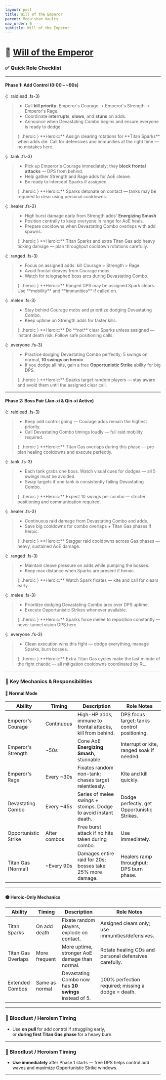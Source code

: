 ```yaml
---
layout: post
title: Will of the Emperor
parent: Mogu'shan Vaults
nav_order: 6
subtitle: Will of the Emperor
---
```


# 👑 [Will of the Emperor](https://www.wowhead.com/mop-classic/npc=60701/will-of-the-emperor)

### ✅ Quick Role Checklist

---

#### **Phase 1: Add Control (0:00 – ~90s)**

<div class="content-with-image" markdown="1">
  <div class="main-content" markdown="1">

{: .raidlead .fs-3}
> * Call **kill priority**: Emperor's Courage → Emperor's Strength → Emperor's Rage.
> * Coordinate **interrupts**, **slows**, and **stuns** on adds.  
> * Announce when Devastating Combo begins and ensure everyone is ready to dodge.  
> <div markdown="block">
> {: .heroic }
> **Heroic:** Assign clearing rotations for **Titan Sparks** when adds die.  
> Call for defensives and immunities at the right time — no mistakes here.
> </div>

{: .tank .fs-3}
> * Pick up Emperor's Courage immediately; they **block frontal attacks** — DPS from behind.  
> * Help gather Strength and Rage adds for AoE cleave.  
> * Be ready to intercept Sparks if assigned.
> <div markdown="block">
> {: .heroic }
> **Heroic:** Sparks detonate on contact — tanks may be required to clear using personal cooldowns.
> </div>

{: .healer .fs-3}
> * High burst damage early from Strength adds' **Energizing Smash**.  
> * Position centrally to keep everyone in range for AoE heals.  
> * Prepare cooldowns when Devastating Combo overlaps with add spawns.
> <div markdown="block">
> {: .heroic }
> **Heroic:** Titan Sparks and extra Titan Gas add heavy ticking damage — plan throughput cooldown rotations carefully.
> </div>

{: .ranged .fs-3}
> * Focus on assigned adds: kill Courage > Strength > Rage.  
> * Avoid frontal cleaves from Courage mobs.  
> * Watch for telegraphed boss arcs during Devastating Combo.
> <div markdown="block">
> {: .heroic }
> **Heroic:** Ranged DPS may be assigned Spark clears. Use **mobility** and **immunities** if called on.
> </div>

{: .melee .fs-3}
> * Stay behind Courage mobs and prioritize dodging Devastating Combo.  
> * Keep uptime on Strength adds for faster kills.
> <div markdown="block">
> {: .heroic }
> **Heroic:** Do **not** clear Sparks unless assigned — instant death risk. Follow safe positioning calls.
> </div>

{: .everyone .fs-3}
> * Practice dodging Devastating Combo perfectly; 5 swings on normal, **10 swings on heroic**.  
> * If you dodge all hits, gain a free **Opportunistic Strike** ability for big DPS.  
> <div markdown="block">
> {: .heroic }
> **Heroic:** Sparks target random players — stay aware and avoid them until the assigned clear call.
> </div>

---

#### **Phase 2: Boss Pair (Jan-xi & Qin-xi Active)**

{: .raidlead .fs-3}
> * Keep add control going — Courage adds remain the highest priority.  
> * Call Devastating Combo timings loudly — full raid mobility required.
> <div markdown="block">
> {: .heroic }
> **Heroic:** Titan Gas overlaps during this phase — pre-plan healing cooldowns and execute perfectly.
> </div>

{: .tank .fs-3}
> * Each tank grabs one boss. Watch visual cues for dodges — all 5 swings must be avoided.  
> * Swap targets if one tank is consistently failing Devastating Combo.
> <div markdown="block">
> {: .heroic }
> **Heroic:** Expect 10 swings per combo — stricter positioning and communication required.
> </div>

{: .healer .fs-3}
> * Continuous raid damage from Devastating Combo and adds.  
> * Save big cooldowns for combo overlaps + Titan Gas phases if heroic.
> <div markdown="block">
> {: .heroic }
> **Heroic:** Stagger raid cooldowns across Gas phases — heavy, sustained AoE damage.
> </div>

{: .ranged .fs-3}
> * Maintain cleave pressure on adds while pumping the bosses.  
> * Keep max distance when Sparks are present if heroic.
> <div markdown="block">
> {: .heroic }
> **Heroic:** Watch Spark fixates — kite and call for clears early.
> </div>

{: .melee .fs-3}
> * Prioritize dodging Devastating Combo arcs over DPS uptime.  
> * Execute Opportunistic Strikes whenever available.
> <div markdown="block">
> {: .heroic }
> **Heroic:** Sparks force melee to reposition constantly — never tunnel vision DPS here.
> </div>

{: .everyone .fs-3}
> * Clean execution wins this fight — dodge everything, manage Sparks, burn bosses.
> <div markdown="block">
> {: .heroic }
> **Heroic:** Extra Titan Gas cycles make the last minute of the fight chaotic — all mitigation cooldowns coordinated by RL.
> </div>

---

### 🧠 Key Mechanics & Responsibilities

#### 🔹 Normal Mode

| **Ability**             | **Timing**       | **Description**                                                  | **Role Notes**                                    |
|------------------------|------------------|------------------------------------------------------------------|--------------------------------------------------|
| Emperor's Courage      | Continuous       | High-HP adds; immune to frontal attacks, kill from behind.       | DPS focus target; tanks control positioning.     |
| Emperor's Strength     | ~50s             | Cone AoE **Energizing Smash**, stunnable.                        | Interrupt or kite, ranged soak if needed.        |
| Emperor's Rage        | Every ~30s       | Fixates random non-tank; chases target relentlessly.             | Kite and kill quickly.                           |
| Devastating Combo      | Every ~45s      | Series of melee swings + stomps. Dodge to avoid instant death.   | Dodge perfectly, get Opportunistic Strikes.      |
| Opportunistic Strike   | After combos    | Free burst attack if no hits taken during combo.                 | Use immediately.                                |
| Titan Gas (Normal)     | ~Every 90s      | Damages entire raid for 20s; bosses take 25% more damage.        | Healers ramp throughput; DPS burn phase.        |

---

#### 🟡 Heroic-Only Mechanics

| **Ability**         | **Timing**          | **Description**                                             | **Role Notes**                                         |
|----------------------|---------------------|-------------------------------------------------------------|-------------------------------------------------------|
| Titan Sparks         | On add death       | Fixate random players, explode on contact.                  | Assigned clears only; use immunities/defensives.      |
| Titan Gas Overlaps   | More frequent      | More uptime, stronger AoE damage than normal.               | Rotate healing CDs and personal defensives carefully. |
| Extended Combos      | Same as normal    | Devastating Combo now has **10 swings** instead of 5.        | 100% perfection required; missing a dodge = death.    |

---

### 🥁 Bloodlust / Heroism Timing
* Use **on pull** for add control if struggling early,  
  or **during first Titan Gas phase** for a heavy burn.

---

### 🥁 Bloodlust / Heroism Timing
* **Use immediately** after Phase 1 starts — free DPS helps control add waves and maximize Opportunistic Strike windows.

---
